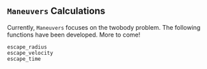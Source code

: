 ## `Maneuvers` Calculations

Currently, `Maneuvers` focuses on the twobody problem. The following functions have been developed. More to come!

```@docs
escape_radius
escape_velocity
escape_time
```